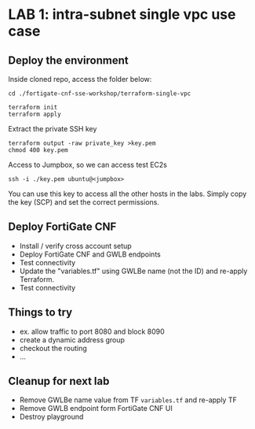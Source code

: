 # LAB 1: intra-subnet single vpc use case

## Deploy the environment
Inside cloned repo, access the folder below:
```
cd ./fortigate-cnf-sse-workshop/terraform-single-vpc
```
```
terraform init
terraform apply
```
Extract the private SSH key
```
terraform output -raw private_key >key.pem
chmod 400 key.pem
```
Access to Jumpbox, so we can access test EC2s
```
ssh -i ./key.pem ubuntu@<jumpbox>
```
You can use this key to access all the other hosts in the labs. Simply copy the key (SCP) and set the correct permissions.

## Deploy FortiGate CNF
- Install / verify cross account setup
- Deploy FortiGate CNF and GWLB endpoints
- Test connectivity
- Update the "variables.tf" using GWLBe name (not the ID) and re-apply Terraform.
- Test connectivity

## Things to try
- ex. allow traffic to port 8080 and block 8090
- create a dynamic address group
- checkout the routing
- ...

## Cleanup for next lab
- Remove GWLBe name value from TF `variables.tf` and re-apply TF
- Remove GWLB endpoint form FortiGate CNF UI
- Destroy playground


